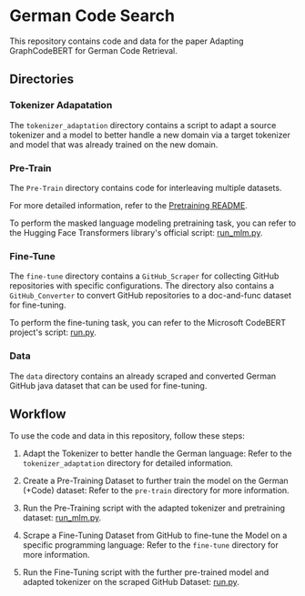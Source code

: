 # German Code Search

This repository contains code and data for the paper Adapting GraphCodeBERT for German Code Retrieval.

## Directories

### Tokenizer Adapatation

The `tokenizer_adaptation` directory contains a script to adapt a source tokenizer and a model to better handle a 
new domain via a target tokenizer and model that was already trained on the new domain.

### Pre-Train

The `Pre-Train` directory contains code for interleaving multiple datasets.

For more detailed information, refer to the [Pretraining README](pre-train/README.md).

To perform the masked language modeling pretraining task, you can refer to the Hugging Face Transformers library's 
official script: 
[run_mlm.py](https://github.com/huggingface/transformers/blob/main/examples/pytorch/language-modeling/run_mlm.py).

### Fine-Tune

The `fine-tune` directory contains a `GitHub_Scraper` for collecting GitHub repositories with specific configurations. 
The directory also contains a `GitHub_Converter` to convert GitHub repositories to a doc-and-func dataset for fine-tuning.

To perform the fine-tuning task, you can refer to the Microsoft CodeBERT project's script: [run.py](https://github.com/microsoft/CodeBERT/blob/master/GraphCodeBERT/codesearch/run.py).

### Data
The `data` directory contains an already scraped and converted German GitHub java dataset that can be used for fine-tuning.

## Workflow

To use the code and data in this repository, follow these steps:
   
1. Adapt the Tokenizer to better handle the German language: Refer to the `tokenizer_adaptation` directory for detailed information.

2. Create a Pre-Training Dataset to further train the model on the German (+Code) dataset: Refer to the `pre-train` directory for more information.

3. Run the Pre-Training script with the adapted tokenizer and pretraining dataset: [run_mlm.py](https://github.com/huggingface/transformers/blob/main/examples/pytorch/language-modeling/run_mlm.py).

4. Scrape a Fine-Tuning Dataset from GitHub to fine-tune the Model on a specific programming language: Refer to the `fine-tune` directory for more information.

5. Run the Fine-Tuning script with the further pre-trained model and adapted tokenizer on the scraped GitHub Dataset: [run.py](https://github.com/microsoft/CodeBERT/blob/master/GraphCodeBERT/codesearch/run.py).


